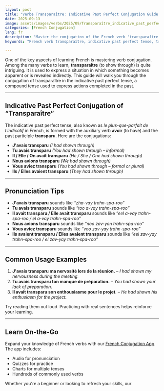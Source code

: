 ```yaml
---
layout: post
title: "Verbe Transparaître: Indicative Past Perfect Conjugation Guide for Beginners"
date: 2025-09-13
image: assets/images/verbs/2025/09/Transparaître_indicative_past_perfect.webp
categories: [French Conjugation]
lang: fr
description: "Master the conjugation of the French verb 'transparaître' in the indicative past perfect tense. A comprehensive guide for beginners learning French."
keywords: "French verb transparaître, indicative past perfect tense, transparaître conjugation, French grammar for beginners, learn French, French verbs for beginners, essential French verbs"

--- 
```


One of the key aspects of learning French is mastering verb conjugation. Among the many verbs to learn, **transparaître** (to show through) is quite intriguing. It is used to express a situation in which something becomes apparent or is revealed indirectly. This guide will walk you through the conjugation of transparaître in the indicative past perfect tense, a compound tense used to express actions completed in the past.

---

## Indicative Past Perfect Conjugation of “Transparaître”

The indicative past perfect tense, also known as *le plus-que-parfait de l'indicatif* in French, is formed with the auxiliary verb **avoir** (to have) and the past participle **transparu**. Here are the conjugations:

- **J'avais transparu** *(I had shown through)*  
- **Tu avais transparu** *(You had shown through – informal)*  
- **Il / Elle / On avait transparu** *(He / She / One had shown through)*  
- **Nous avions transparu** *(We had shown through)*  
- **Vous aviez transparu** *(You had shown through – formal or plural)*  
- **Ils / Elles avaient transparu** *(They had shown through)* 

---

## Pronunciation Tips

- **J'avais transparu** sounds like *“zha-vay trahn-spa-roo”*  
- **Tu avais transparu** sounds like *“too a-vay trahn-spa-roo”*  
- **Il avait transparu / Elle avait transparu** sounds like *“eel a-vay trahn-spa-roo / el a-vay trahn-spa-roo”*  
- **Nous avions transparu** sounds like *“noo zav-yon trahn-spa-roo”*  
- **Vous aviez transparu** sounds like *“voo zav-yay trahn-spa-roo”*  
- **Ils avaient transparu / Elles avaient transparu** sounds like *“eel zav-yay trahn-spa-roo / el zav-yay trahn-spa-roo”*

---

## Common Usage Examples

1. **J'avais transparu ma nervosité lors de la réunion.** – *I had shown my nervousness during the meeting.*  
2. **Tu avais transparu ton manque de préparation.** – *You had shown your lack of preparation.*  
3. **Il avait transparu son enthousiasme pour le projet.** – *He had shown his enthusiasm for the project.*  

Try reading them out loud. Practicing with real sentences helps reinforce your learning.

---

## Learn On-the-Go

Expand your knowledge of French verbs with our [French Conjugation App]({{site.appStore.url}}). The app includes:

- Audio for pronunciation
- Quizzes for practice
- Charts for multiple tenses
- Hundreds of commonly used verbs

Whether you're a beginner or looking to refresh your skills, our